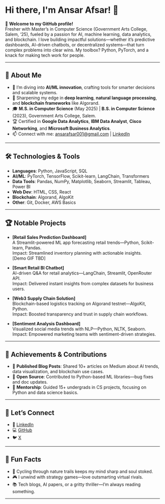 # Hi there, I'm Ansar Afsar! 👋

🌟 **Welcome to my GitHub profile!**  
Fresher with Master’s in Computer Science (Government Arts College, Salem, ‘25), fueled by a passion for AI, machine learning, data analytics, and blockchain. I love building impactful solutions—whether it’s predictive dashboards, AI-driven chatbots, or decentralized systems—that turn complex problems into clear wins. My toolbox? Python, PyTorch, and a knack for making tech work for people.

---

## 🚀 About Me
- 🔭 I’m diving into **AI/ML innovation**, crafting tools for smarter decisions and scalable systems.
- 🌱 Sharpening my edge in **deep learning**, **natural language processing**, and **blockchain frameworks** like Algorand.
- 🎓 **M.S. in Computer Science** (May 2025) | **B.S. in Computer Science** (2023), Government Arts College, Salem.
- 🏆 Certified in **Google Data Analytics**, **IBM Data Analyst**, **Cisco Networking**, and **Microsoft Business Analytics**.
- 📫 Connect with me: [ansarafsar001@gmail.com](mailto:ansarafsar001@gmail.com) | [LinkedIn](https://linkedin.com/in/ansarafsar)

---

## 🛠️ Technologies & Tools
- **Languages**: Python, JavaScript, SQL
- **AI/ML**: PyTorch, TensorFlow, Scikit-learn, LangChain, Transformers
- **Data Tools**: Pandas, NumPy, Matplotlib, Seaborn, Streamlit, Tableau, Power BI
- **Web Dev**: HTML, CSS, React
- **Blockchain**: Algorand, AlgoKit
- **Other**: Git, Docker, AWS Basics

---

## 🏆 Notable Projects
- **[**Retail Sales Prediction Dashboard**]**  
   A Streamlit-powered ML app forecasting retail trends—Python, Scikit-learn, Pandas.  
   Impact: Streamlined inventory planning with actionable insights.  
   [Demo GIF TBD]

- **[**Smart Retail BI Chatbot**]**  
   AI-driven Q&A for retail analytics—LangChain, Streamlit, OpenRouter API.  
   Impact: Delivered instant insights from complex datasets for business users.  

- **[**Web3 Supply Chain Solution**]**  
   Blockchain-based logistics tracking on Algorand testnet—AlgoKit, Python.  
   Impact: Boosted transparency and trust in supply chain workflows.  

- **[**Sentiment Analysis Dashboard**]**  
   Visualized social media trends with NLP—Python, NLTK, Seaborn.  
   Impact: Empowered marketing teams with sentiment-driven strategies.  

---

## 🌟 Achievements & Contributions
- 📝 **Published Blog Posts**: Shared 10+ articles on Medium about AI trends, data visualization, and blockchain use cases.
- 🤝 **Open Source**: Contributed to Python-based ML libraries—bug fixes and doc updates.
- 🚀 **Mentorship**: Guided 15+ undergrads in CS projects, focusing on Python and data science basics.

---

## 🌟 Let’s Connect
- 💼 [LinkedIn](https://linkedin.com/in/ansarafsar)  
- 💻 [GitHub](https://github.com/AnsarAfsar)  
- 🐦 [X](https://x.com/ansarafsar)  

---

## 💬 Fun Facts
- 🚴 Cycling through nature trails keeps my mind sharp and soul stoked.
- 🎮 I unwind with strategy games—love outsmarting virtual rivals.
- 📚 Tech blogs, AI papers, or a gritty thriller—I’m always reading something.

---
 <!--✍️ [Portfolio Website](https://your-portfolio.com) *(optional)*  --!>

<!--
**Ansarafsar/Ansarafsar** is a ✨ _special_ ✨ repository because its `README.md` (this file) appears on your GitHub profile.

Here are some ideas to get you started:

- 🔭 I’m currently working on ...
- 🌱 I’m currently learning ...
- 👯 I’m looking to collaborate on ...
- 🤔 I’m looking for help with ...
- 💬 Ask me about ...
- 📫 How to reach me: ...
- 😄 Pronouns: ...
- ⚡ Fun fact: ...
-->
